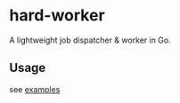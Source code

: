 # hard-worker

A lightweight job dispatcher & worker in Go.

## Usage

see [examples](https://github.com/rujax/hard-worker-examples)